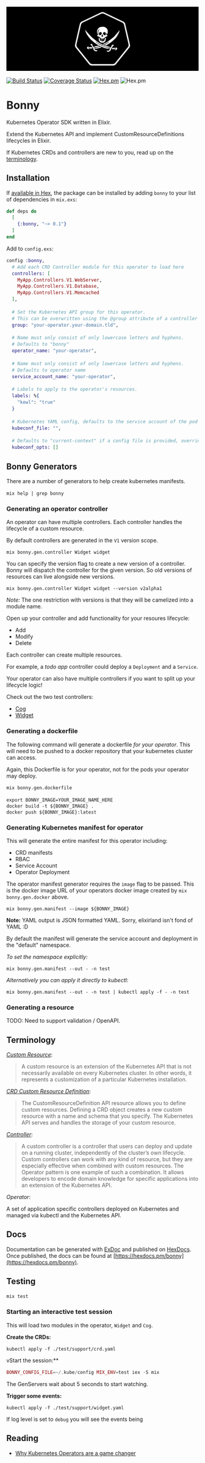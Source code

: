 ![Bonny](./banner.png "Bonny")


[![Build Status](https://travis-ci.org/coryodaniel/bonny.svg?branch=master)](https://travis-ci.org/coryodaniel/bonny)
[![Coverage Status](https://coveralls.io/repos/github/coryodaniel/bonny/badge.svg?branch=master)](https://coveralls.io/github/coryodaniel/bonny?branch=master)
[![Hex.pm](http://img.shields.io/hexpm/v/bonny.svg?style=flat)](https://hex.pm/packages/bonny)
![Hex.pm](https://img.shields.io/hexpm/l/bonny.svg?style=flat)

# Bonny

Kubernetes Operator SDK written in Elixir. 

Extend the Kubernetes API and implement CustomResourceDefinitions lifecycles in Elixir.

If Kubernetes CRDs and controllers are new to you, read up on the [terminology](#terminology).

## Installation

If [available in Hex](https://hex.pm/docs/publish), the package can be installed
by adding `bonny` to your list of dependencies in `mix.exs`:

```elixir
def deps do
  [
    {:bonny, "~> 0.1"}
  ]
end
```

Add to `config.exs`:

```elixir
config :bonny, 
  # Add each CRD Controller module for this operator to load here
  controllers: [
    MyApp.Controllers.V1.WebServer,
    MyApp.Controllers.V1.Database,
    MyApp.Controllers.V1.Memcached
  ],
  
  # Set the Kubernetes API group for this operator.
  # This can be overwritten using the @group attribute of a controller
  group: "your-operator.your-domain.tld", 

  # Name must only consist of only lowercase letters and hyphens.
  # Defaults to "bonny"
  operator_name: "your-operator",

  # Name must only consist of only lowercase letters and hyphens.
  # Defaults to operator name
  service_account_name: "your-operator",

  # Labels to apply to the operator's resources.
  labels: %{
    "kewl": "true"
  }

  # Kubernetes YAML config, defaults to the service account of the pod
  kubeconf_file: "",
  
  # Defaults to "current-context" if a config file is provided, override user, cluster. or context here
  kubeconf_opts: []
```

## Bonny Generators

There are a number of generators to help create kubernetes manifests.

`mix help | grep bonny`

### Generating an operator controller

An operator can have multiple controllers. Each controller handles the lifecycle of a custom resource.

By default controllers are generated in the `V1` version scope.

```shell
mix bonny.gen.controller Widget widget
```

You can specify the version flag to create a new version of a controller. Bonny will dispatch the controller for the given version. So old versions of resources can live alongside new versions.

```shell
mix bonny.gen.controller Widget widget --version v2alpha1
```

*Note:* The one restriction with versions is that they will be camelized into a module name.

Open up your controller and add functionality for your resoures lifecycle:

* Add
* Modify
* Delete

Each controller can create multiple resources. 

For example, a *todo app* controller could deploy a `Deployment` and a `Service`.

Your operator can also have multiple controllers if you want to split up your lifecycle logic!

Check out the two test controllers:

* [Cog](./test/support/cog.ex)
* [Widget](./test/support/widget.ex)

### Generating a dockerfile

The following command will generate a dockerfile *for your operator*. This will need to be pushed to a docker repository that your kubernetes cluster can access.

Again, this Dockerfile is for your operator, not for the pods your operator may deploy.

```shell
mix bonny.gen.dockerfile

export BONNY_IMAGE=YOUR_IMAGE_NAME_HERE
docker build -t ${BONNY_IMAGE} .
docker push ${BONNY_IMAGE}:latest
```

### Generating Kubernetes manifest for operator

This will generate the entire manifest for this operator including:

* CRD manifests
* RBAC
* Service Account
* Operator Deployment

The operator manifest generator requires the `image` flag to be passed. This is the docker image URL of your operators docker image created by `mix bonny.gen.docker` above.

```shell
mix bonny.gen.manifest --image ${BONNY_IMAGE}
```

**Note:** YAML output is JSON formatted YAML. Sorry, elixirland isn't fond of YAML :D

By default the manifest will generate the service account and deployment in the "default" namespace.

*To set the namespace explicitly:*

```shell
mix bonny.gen.manifest --out - -n test
```

*Alternatively you can apply it directly to kubectl*:

```shell
mix bonny.gen.manifest --out - -n test | kubectl apply -f - -n test
```

### Generating a resource

TODO: Need to support validation / OpenAPI.

## Terminology

*[Custom Resource](https://kubernetes.io/docs/concepts/extend-kubernetes/api-extension/custom-resources/#custom-resources)*: 

> A custom resource is an extension of the Kubernetes API that is not necessarily available on every Kubernetes cluster. In other words, it represents a customization of a particular Kubernetes installation.

*[CRD Custom Resource Definition](https://kubernetes.io/docs/concepts/extend-kubernetes/api-extension/custom-resources/#customresourcedefinitions)*: 

> The CustomResourceDefinition API resource allows you to define custom resources. Defining a CRD object creates a new custom resource with a name and schema that you specify. The Kubernetes API serves and handles the storage of your custom resource.

*[Controller](https://kubernetes.io/docs/concepts/extend-kubernetes/api-extension/custom-resources/#custom-controllers)*:

> A custom controller is a controller that users can deploy and update on a running cluster, independently of the cluster’s own lifecycle. Custom controllers can work with any kind of resource, but they are especially effective when combined with custom resources. The Operator pattern is one example of such a combination. It allows developers to encode domain knowledge for specific applications into an extension of the Kubernetes API.

*Operator*:

A set of application specific controllers deployed on Kubernetes and managed via kubectl and the Kubernetes API.

## Docs

Documentation can be generated with [ExDoc](https://github.com/elixir-lang/ex_doc)
and published on [HexDocs](https://hexdocs.pm). Once published, the docs can
be found at [https://hexdocs.pm/bonny](https://hexdocs.pm/bonny).


## Testing

```elixir
mix test
```

### Starting an interactive test session

This will load two modules in the operator, `Widget` and `Cog`.

**Create the CRDs:**

```shell
kubectl apply -f ./test/support/crd.yaml
```

vStart the session:**

```elixir
BONNY_CONFIG_FILE=~/.kube/config MIX_ENV=test iex -S mix
```

The GenServers wait about 5 seconds to start watching.

**Trigger some events:**

```shell
kubectl apply -f ./test/support/widget.yaml
```

If log level is set to `debug` you will see the events being


## Reading

* [Why Kubernetes Operators are a game changer](https://blog.couchbase.com/kubernetes-operators-game-changer/)
